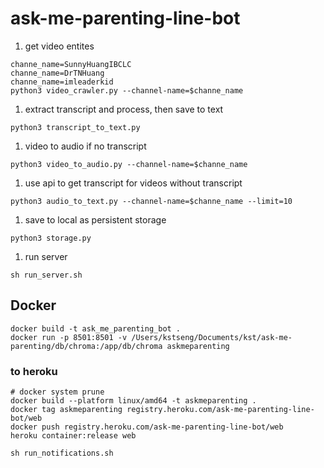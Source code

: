 # ask-me-parenting-line-bot


1. get video entites
```
channe_name=SunnyHuangIBCLC
channe_name=DrTNHuang
channe_name=imleaderkid
python3 video_crawler.py --channel-name=$channe_name
```

1. extract transcript and process, then save to text
```
python3 transcript_to_text.py
```

1. video to audio if no transcript
```
python3 video_to_audio.py --channel-name=$channe_name
```

1. use api to get transcript for videos without transcript
```
python3 audio_to_text.py --channel-name=$channe_name --limit=10
```

1. save to local as persistent storage
```
python3 storage.py
```

1. run server
```
sh run_server.sh
```

## Docker
```
docker build -t ask_me_parenting_bot .
docker run -p 8501:8501 -v /Users/kstseng/Documents/kst/ask-me-parenting/db/chroma:/app/db/chroma askmeparenting
```

### to heroku
```
# docker system prune
docker build --platform linux/amd64 -t askmeparenting .
docker tag askmeparenting registry.heroku.com/ask-me-parenting-line-bot/web
docker push registry.heroku.com/ask-me-parenting-line-bot/web
heroku container:release web

sh run_notifications.sh
```